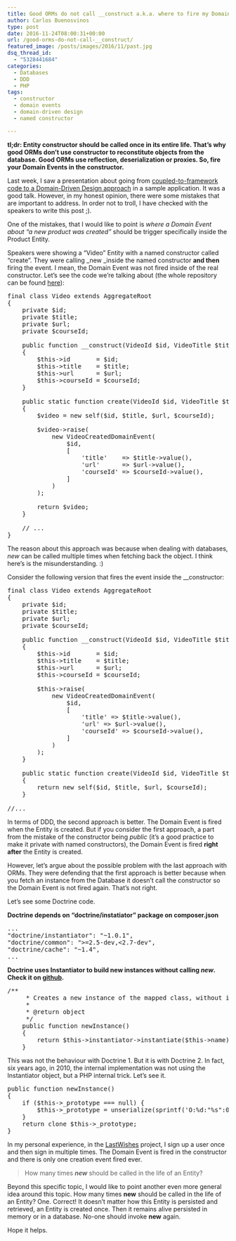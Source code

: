 ```yaml
---
title: Good ORMs do not call __construct a.k.a. where to fire my Domain Events
author: Carlos Buenosvinos
type: post
date: 2016-11-24T08:00:31+00:00
url: /good-orms-do-not-call-__construct/
featured_image: /posts/images/2016/11/past.jpg
dsq_thread_id:
  - "5328441684"
categories:
  - Databases
  - DDD
  - PHP
tags:
  - constructor
  - domain events
  - domain-driven design
  - named constructor

---
```

**tl;dr: Entity constructor should be called once in its entire life. That&#8217;s why good ORMs don&#8217;t use constructor to reconstitute objects from the database. Good ORMs use reflection, deserialization or proxies. So, fire your Domain Events in the constructor.**

Last week, I saw a presentation about going from <a href="http://codely.tv/screencasts/codigo-acoplado-framework-microservicios-ddd/" target="_blank">coupled-to-framework code to a Domain-Driven Design approach</a> in a sample application. It was a good talk. However, in my honest opinion, there were some mistakes that are important to address. In order not to troll, I have checked with the speakers to write this post ;).

One of the mistakes, that I would like to point is _where a Domain Event about &#8220;a new product was created&#8221;_ should be trigger specifically inside the Product Entity.

Speakers were showing a &#8220;Video&#8221; Entity with a named constructor called &#8220;create&#8221;. They were calling _new _inside the named constructor **and then** firing the event. I mean, the Domain Event was not fired inside of the real constructor. Let&#8217;s see the code we&#8217;re talking about (the whole repository can be found <a href="https://github.com/CodelyTV/cqrs-ddd-example" target="_blank">here</a>):<!--more-->

<pre class="brush: php; gutter: true">final class Video extends AggregateRoot
{
    private $id;
    private $title;
    private $url;
    private $courseId;

    public function __construct(VideoId $id, VideoTitle $title, VideoUrl $url, CourseId $courseId)
    {
        $this-&gt;id       = $id;
        $this-&gt;title    = $title;
        $this-&gt;url      = $url;
        $this-&gt;courseId = $courseId;
    }

    public static function create(VideoId $id, VideoTitle $title, VideoUrl $url, CourseId $courseId)
    {
        $video = new self($id, $title, $url, $courseId);

        $video-&gt;raise(
            new VideoCreatedDomainEvent(
                $id,
                [
                    &#039;title&#039;    =&gt; $title-&gt;value(),
                    &#039;url&#039;      =&gt; $url-&gt;value(),
                    &#039;courseId&#039; =&gt; $courseId-&gt;value(),
                ]
            )
        );

        return $video;
    }

    // ...
}</pre>

The reason about this approach was because when dealing with databases, _new_ can be called multiple times when fetching back the object. I think here&#8217;s is the misunderstanding. :)

Consider the following version that fires the event inside the __constructor:

<pre class="brush: php; gutter: true">final class Video extends AggregateRoot
{
    private $id;
    private $title;
    private $url;
    private $courseId;

    public function __construct(VideoId $id, VideoTitle $title, VideoUrl $url, CourseId $courseId)
    {
        $this-&gt;id       = $id;
        $this-&gt;title    = $title;
        $this-&gt;url      = $url;
        $this-&gt;courseId = $courseId;

        $this-&gt;raise(
            new VideoCreatedDomainEvent(
                $id,
                [
                    &#039;title&#039; =&gt; $title-&gt;value(),
                    &#039;url&#039; =&gt; $url-&gt;value(),
                    &#039;courseId&#039; =&gt; $courseId-&gt;value(),
                ]
            )
        );
    }

    public static function create(VideoId $id, VideoTitle $title, VideoUrl $url, CourseId $courseId)
    {
        return new self($id, $title, $url, $courseId);
    }

//...</pre>

In terms of DDD, the second approach is better. The Domain Event is fired when the Entity is created. But if you consider the first approach, a part from the mistake of the constructor being _public_ (it&#8217;s a good practice to make it private with named constructors), the Domain Event is fired **right after** the Entity is created.

However, let&#8217;s argue about the possible problem with the last approach with ORMs. They were defending that the first approach is better because when you fetch an instance from the Database it doesn&#8217;t call the constructor so the Domain Event is not fired again. That&#8217;s not right.

Let&#8217;s see some Doctrine code.

**Doctrine depends on &#8220;doctrine/instatiator&#8221; package on composer.json**

<pre class="brush: actionscript3; gutter: true">...
"doctrine/instantiator": "~1.0.1",
"doctrine/common": "&gt;=2.5-dev,&lt;2.7-dev",
"doctrine/cache": "~1.4",
...</pre>

**Doctrine uses Instantiator to build new instances without calling _new_. Check it on <a href="https://github.com/doctrine/doctrine2/blob/master/lib/Doctrine/ORM/Mapping/ClassMetadataInfo.php#L906" target="_blank">github</a>.**

<pre class="brush: php; gutter: true">/**
     * Creates a new instance of the mapped class, without invoking the constructor.
     *
     * @return object
     */
    public function newInstance()
    {
        return $this-&gt;instantiator-&gt;instantiate($this-&gt;name);
    }</pre>

This was not the behaviour with Doctrine 1. But it is with Doctrine 2. In fact, six years ago, in 2010, the internal implementation was not using the Instantiator object, but a PHP internal trick. Let&#8217;s see it.

<pre class="brush: php; gutter: true">public function newInstance()
{
    if ($this-&gt;_prototype === null) {
        $this-&gt;_prototype = unserialize(sprintf(&#039;O:%d:"%s":0:{}&#039;, strlen($this-&gt;name), $this-&gt;name));
    }
    return clone $this-&gt;_prototype;
}</pre>

In my personal experience, in the <a href="https://github.com/dddinphp/last-wishes/blob/master/src/Lw/Domain/Model/User/User.php#L62" target="_blank">LastWishes</a> project, I sign up a user once and then sign in multiple times. The Domain Event is fired in the constructor and there is only one creation event fired ever.

> How many times _**new**_ should be called in the life of an Entity?

Beyond this specific topic, I would like to point another even more general idea around this topic. How many times **new** should be called in the life of an Entity? One. Correct! It doesn&#8217;t matter how this Entity is persisted and retrieved, an Entity is created once. Then it remains alive persisted in memory or in a database. No-one should invoke **new** again.

Hope it helps.